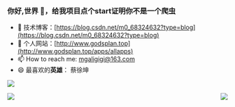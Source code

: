 ### 你好,世界 👋，给我项目点个start证明你不是一个爬虫

- :orange_book: 技术博客：[https://blog.csdn.net/m0_68324632?type=blog](https://blog.csdn.net/m0_68324632?type=blog)
-  :hammer:  个人网站：[http://www.godsplan.top](http://www.godsplan.top/apps/allapps)
- 📫 How to reach me: mgaligigi@163.com
- 😄 最喜欢的**英雄**： 蔡徐坤

![](http://124.223.168.27:8889//uploads/1678264316326.png)

<img align="right" src="https://github-readme-stats.vercel.app/api/top-langs/?username=flowers-10&hide=css" />
<img align="left" src="https://github-readme-stats.vercel.app/api?username=flowers-10&show_icons=true" />
